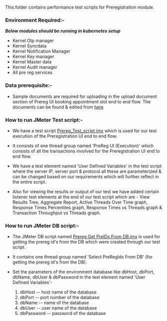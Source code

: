 This folder contains performance test scripts for Preregistration module.

### Environment Required:-
***Below modules should be running in kubernetes setup***

* Kernel Otp manager
* Kernel Syncdata
* Kernel Notification Manager
* Kernel Key manager
* Kernel Master data
* Kernel Audit manager
* All pre reg services

### Data prerequisite:-
* Sample documents are required for uploading in the upload document section of Prereg UI booking appointment slot end to end flow. The documents can be found & edited from [here](https://github.com/mosip/mosip-performance-tests-mt/tree/1.1.5/pre-registration/support-files)

### How to run JMeter Test script:-

* We have a test script [Prereg_Test_script.jmx](https://github.com/mosip/mosip-performance-tests-mt/blob/1.1.5/pre-registration/scripts/Prereg_Test_Script.jmx) which is used for our test execution of the Preregistration UI end to end flow.

* It consists of one thread group named 'PreReg UI (Execution)' which consists of all the transactions involved for the Preregistration UI end to end flow.

* We have a test element named 'User Defined Variables' in the test script where the server IP, server port & protocol all these are parameterized & can be changed based on our requirements which will further reflect in the entire script.

* Also for viewing the results or output of our test we have added certain listener test elements at the end of our test script which are - View Results Tree, Aggregate Report, Active Threads Over Time graph, Response Times Percentiles graph, Response Times vs Threads graph & Transaction Throughput vs Threads graph.

### How to run JMeter DB script:-

* The JMeter DB script named [Prereg Get PreIDs From DB.jmx](https://github.com/mosip/mosip-performance-tests-mt/blob/1.1.5/pre-registration/scripts/Prereg%20Get%20PreIDs%20From%20DB.jmx) is used for getting the prereg id's from the DB which were created through our test script.

* It contains one thread group named 'Select PreRegIds From DB' (for getting the prereg id's from the DB).

* Set the parameters of the environment database like dbHost, dbPort, dbName, dbUser & dbPassword in the test element named 'User Defined Variables'-
    1. dbHost -- host name of the database
    2. dbPort -- port number of the database
    3. dbName -- name of the database
    4. dbUser -- user name of the database
    5. dbPassword -- password of the database
